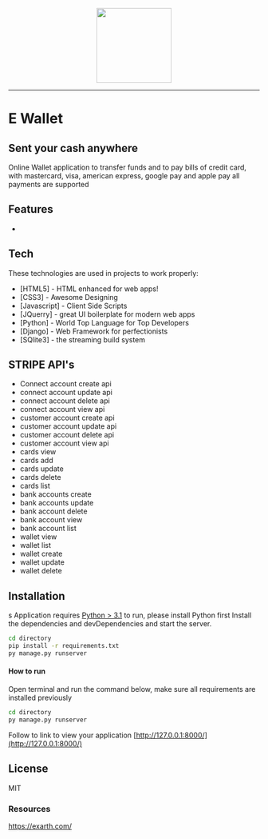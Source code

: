 <p align="center">
  <a href="https://exarth.com/"><img src="https://exarth.com/static/exarth/theme/logo-red-1000.svg" height="150"></a>
</p><hr>

# E Wallet
## Sent your cash anywhere

Online Wallet application to transfer funds and to pay bills of credit card, with mastercard, visa, american express, google pay and apple pay all payments are supported

## Features
 - 

## Tech

These technologies are used in projects to work properly:

- [HTML5] - HTML enhanced for web apps!
- [CSS3] - Awesome Designing
- [Javascript] - Client Side Scripts
- [JQuerry] - great UI boilerplate for modern web apps
- [Python] - World Top Language for Top Developers
- [Django] - Web Framework for perfectionists
- [SQlite3] - the streaming build system

## STRIPE API's

- Connect account create api
- connect account update api
- connect account delete api
- connect account view api
- customer account create api
- customer account update api
- customer account delete api
- customer account view api
- cards view
- cards add
- cards update
- cards delete
- cards list
- bank accounts create
- bank accounts update
- bank account delete
- bank account view
- bank account list
- wallet view
- wallet list
- wallet create
- wallet update
- wallet delete

## Installation
s
Application requires [Python > 3.1](https://www.python.org/downloads/release/python-380/) to run, please install Python first
Install the dependencies and devDependencies and start the server.

```sh
cd directory
pip install -r requirements.txt
py manage.py runserver
```

#### How to run
Open terminal and run the command below, make sure all requirements are installed previously
```sh
cd directory
py manage.py runserver
```
Follow to link to view your application [http://127.0.0.1:8000/](http://127.0.0.1:8000/)
## License
MIT

### Resources
https://exarth.com/
